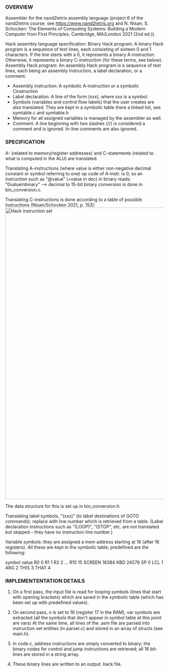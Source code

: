 ### OVERVIEW
Assembler for the nand2tetris assembly language (project 6 of the nand2tetris course; see https://www.nand2tetris.org and
N. Nisan, S. Schocken: The Elements of Computing Systems: Building a Modern Computer from First Principles. Cambridge, MA/London 2021 (2nd ed.)).

Hack assembly language specification:
Binary Hack program: A binary Hack program is a sequence of text lines, each consisting of sixteen 0 and 1 characters. If the line starts with a 0, it
represents a binary A-instruction. Otherwise, it represents a binary C-instruction (for these terms, see below).
Assembly Hack program: An assembly Hack program is a sequence of text lines, each being an assembly instruction, a label declaration, or a
comment:
- Assembly instruction: A symbolic A-instruction or a symbolic Cinstruction
- Label declaration: A line of the form (xxx), where xxx is a symbol.
- Symbols (variables and control flow labels) that the user creates are also translated. They are kept in a symbolic table (here a linked list,
see symtable.c and symtable.h
- Memory for all assigned variables is managed by the assembler as well.
- Comment: A line beginning with two slashes (//) is considered a comment and is ignored. In-line comments are also ignored.

### SPECIFICATION
A- (related to memory/register addresses) and C-statements (related to what is computed in the ALU)
are translated.

Translating A-instructions (where value is either non-negative decimal constant or symbol referring to one)
op code of A-instr. is 0, so an instruction such as "@value" (=value in dec) in binary reads: "0valueinbinary"
--> decimal to 15-bit binary conversion is done in bin_conversion.c.

Translating C-instructions is done according to a table of possible instructions (Nisan/Schocken 2021, p. 153): 
<img width="923" alt="Hack instruction set" src="https://user-images.githubusercontent.com/93912698/199454924-5314d2c2-b7c9-43d4-8a34-22054a8f0222.png">

The data structure for this is set up in bin_conversion.h.

Translating label symbols, "(xxx)" (to label destinations of GOTO commands): replace with line number
which is retrieved from a table.
(Label declaration instructions such as "(LOOP)", "(STOP", etc. are not translated but skipped – they
have no instruction line number.)

Variable symbols: they are assigned a mem address starting at 16 (after 16 registers).
All these are kept in the symbolic table; predefined are the following:

symbol  value
R0      0
R1      1
R2      2
...
R15     15
SCREEN  16384
KBD     24576
SP      0
LCL     1
ARG     2
THIS    3
THAT    4


### IMPLEMENTENTATION DETAILS
1) On a first pass, the input file is read for looping symbols (lines that start with opening brackets) which are saved in the symbolic table
(which has been set up with predefined values).

2) On second pass, n is set to 16 (register 17 in the RAM), var symbols are extracted (all the symbols that don't appear in symbol table at this point are vars)
At the same time, all lines of the .asm file are parsed into instruction set entities (in parser.c) and stored in an array of structs (see main.h).

3) In code.c, address instructions are simply converted to binary; the binary codes for control and jump instructions are retrieved; all 16 bit-lines are stored
in a string array.

4) These binary lines are written to an output .hack file.


